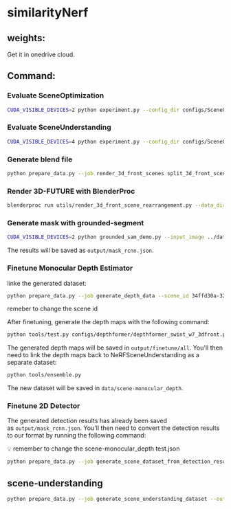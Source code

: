# similarityNerf

## weights:
   Get it in onedrive cloud.
   
## Command: 

### Evaluate SceneOptimization

```bash
CUDA_VISIBLE_DEVICES=2 python experiment.py --config_dir configs/SceneOptimization.yaml --job test --seed 0 --model.dataset.ids [6eacb9f6-642c-4e02-ae30-4351f4364318]  --model.dataset.max_camera 5 --model.test.log_img_iter 1 ----model.dataset.cameras [[0,1,2,3,4]]
```

### Evaluate SceneUnderstanding

```bash
CUDA_VISIBLE_DEVICES=4 python experiment.py --config_dir configs/SceneUnderstanding.yaml --job test --seed 0 --trainer.limit_test_batches 1 --model.dataset.ids [0c99777a-df50-4c8f-874d-48a1dae04f7c]  --model.dataset.max_camera 1 --model.test.save_results True --model.test.log_img_iter 1
```

### Generate blend file

```bash
python prepare_data.py --job render_3d_front_scenes split_3d_front_scenes calculate_normalization_params --processes 32 --cpu_threads 1 --render_processes 1 --gpu_ids all --id 6eacb9f6-642c-4e02-ae30-4351f4364318
```

### Render 3D-FUTURE with BlenderProc

```bash
blenderproc run utils/render_3d_front_scene_rearrangement.py --data_dir data --output_dir data_debug --config_dir configs --min_gpu_mem 4000 --cpu_threads 1 --render_processes 1 --gpu_ids 1 --id ee842e19-157e-40e6-97aa-5586a153a78e
```

### Generate mask with grounded-segment

```bash
CUDA_VISIBLE_DEVICES=2 python grounded_sam_demo.py --input_image ../data_debug/scene/03cd0e8a-1d94-4228-9d66-e01101830526 --text_prompt "table"
```
The results will be saved as  `output/mask_rcnn.json`.

### Finetune Monocular Depth Estimator

 linke the generated dataset:

```bash
python prepare_data.py --job generate_depth_data --scene_id 34ffd30a-32a4-4db0-aeaf-0fc61afec7e0
```

remeber to change the scene id

After finetuning, generate the depth maps with the following command:

```bash
python tools/test.py configs/depthformer/depthformer_swint_w7_3dfront.py output/finetune/latest.pth --show-dir output/finetune/all --format-only
```

The generated depth maps will be saved in `output/finetune/all`. You'll then need to link the depth maps back to NeRFSceneUnderstanding as a separate dataset:

```bash
python tools/ensemble.py
```

The new dataset will be saved in `data/scene-monocular_depth`.
### **Finetune 2D Detector**

The generated detection results has already been saved as `output/mask_rcnn.json`. You'll then need to convert the detection results to our format by running the following command:

<aside>
💡 remember to change the scene-monocular_depth test.json

</aside>

```bash
python prepare_data.py --job generate_scene_dataset_from_detection_result --scene_id 0c3c3fdb-6f91-466a-8784-17f8f2a12632
```

## scene-understanding

```bash
python prepare_data.py --job generate_scene_understanding_dataset --output_dir data_debug 
```
